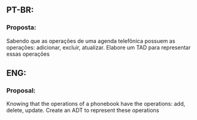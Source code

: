 ## PT-BR:
### Proposta:
Sabendo que as operações de uma agenda telefônica possuem as operações: adicionar, excluir, atualizar. 
Elabore um TAD para representar essas operações

## ENG:
### Proposal:
Knowing that the operations of a phonebook have the operations: add, delete, update. 
Create an ADT to represent these operations 
